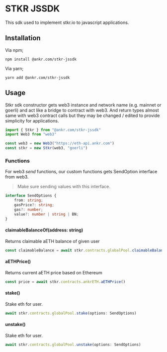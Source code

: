 STKR JSSDK
==========

This sdk used to implement stkr.io to javascript applications. 

## Installation

Via npm;

```
npm install @ankr.com/stkr-jssdk
```

Via yarn;

```
yarn add @ankr.com/stkr-jssdk
```

## Usage

Stkr sdk constructor gets web3 instance and network name (e.g. mainnet or goerli) and act like a bridge to 
contract with web3. And return types almost same with web3 contract calls but
they may be changed / edited to provide simplicity for applications.

```js
import { Stkr } from "@ankr.com/stkr-jssdk"
import Web3 from "web3"

const web3 = new Web3("https://eth-api.ankr.com")
const stkr = new Stkr(web3, "goerli")
```

### Functions 

For web3 *send* functions, our custom functions gets SendOption interface from web3.

> Make sure sending values with this interface.

```ts
interface SendOptions {
    from: string;
    gasPrice?: string;
    gas?: number;
    value?: number | string | BN;
}
```

#### claimableBalanceOf(address: string)
Returns claimable aETH balance of given user

```js
const claimableBalance = await stkr.contracts.globalPool.claimableBalanceOf(web3.defaultAddress)
```

#### aETHPrice()
Returns current aETH price based on Ethereum

```js
const price = await stkr.contracts.ankrETH.aETHPrice()
```

#### stake()

Stake eth for user.

```ts
await stkr.contracts.globalPool.stake(options: SendOptions)
```

#### unstake()

Stake eth for user.

```ts
await stkr.contracts.globalPool.unstake(options: SendOptions)
```

